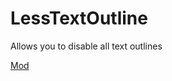 # LessTextOutline

Allows you to disable all text outlines

[Mod](https://steamcommunity.com/sharedfiles/filedetails/?id=3275249832)
